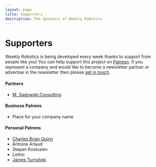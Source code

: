 ```yaml
---
layout: page
title: Supporters
description: The Sponsors of Weekly Robotics
---
```


# Supporters

Weekly Robotics is being developed every week thanks to support from people like you! You can help support this project on [Patreon](https://www.patreon.com/WeeklyRobotics). If you represent a company and would like to become a newsletter partner or advertise in the newsletter then please [get in touch](mailto:mat@msadowski.ch).

#### Partners

* [M. Sadowski Consulting](https://msadowski.ch/)

#### Business Patrons

* Place for your company name

#### Personal Patrons

* [Charles Brian Quinn](https://twitter.com/SeeBQ)
* Antoine Arlaud
* Stepan Kostusiev
* Lethic
* [James Turnshek](https://formant.io/)
